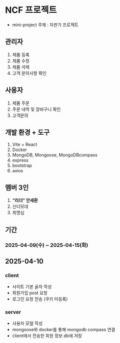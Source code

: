 # NCF 프로젝트

- mini-project 주제 : 자판기 프로젝트

## 관리자

1. 제품 등록
2. 제품 수정
3. 제품 삭제
4. 고객 문의사항 확인

## 사용자

1. 제품 주문
2. 주문 내역 및 장바구니 확인
3. 고객문의 


## 개발 환경 + 도구

1. Vite + React
2. Docker
3. MongoDB, Mongoose, MongoDBcompass
4. express
5. bootstrap
6. axios

## 멤버 3인

1. **“리더” 안세환**
2. 신디모데
3. 최명심

## 기간

### 2025-04-09(수) ~ 2025-04-15(화)

## 2025-04-10
### client
- 사이트 기본 골자 작성
- 회원가입 post 요청
- 로그인 요청 전송 (쿠키 미등록)
### server
- 사용자 모델 작성
- mongoose와 docker를 통해 mongodb compass 연결
- client에서 전송한 회원 정보 db에 저장